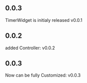 ## 0.0.3

<!-- * TODO: Describe initial release. -->
TimerWidget is initialy released v0.0.1
## 0.0.2
added Controller: v0.0.2
## 0.0.3
Now can be fully Customized: v0.0.3
